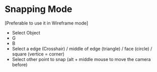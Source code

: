# Snapping Mode

\[Preferable to use it in Wireframe mode]

* Select Object
* G
* B
* Select a edge (Crosshair) / middle of edge (triangle) / face (circle) / square (vertice = corner)
* Select other point to snap (alt + middle mouse to move the camera before)
